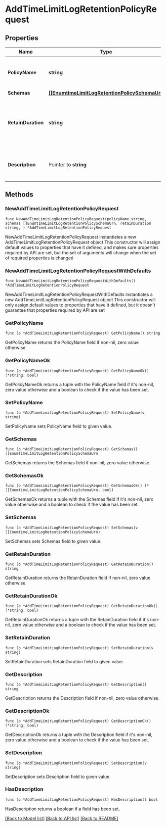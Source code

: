 # AddTimeLimitLogRetentionPolicyRequest

## Properties

Name | Type | Description | Notes
------------ | ------------- | ------------- | -------------
**PolicyName** | **string** | Name of the new Log Retention Policy | 
**Schemas** | [**[]EnumtimeLimitLogRetentionPolicySchemaUrn**](EnumtimeLimitLogRetentionPolicySchemaUrn.md) |  | 
**RetainDuration** | **string** | Specifies the desired minimum length of time that each log file should be retained. | 
**Description** | Pointer to **string** | A description for this Log Retention Policy | [optional] 

## Methods

### NewAddTimeLimitLogRetentionPolicyRequest

`func NewAddTimeLimitLogRetentionPolicyRequest(policyName string, schemas []EnumtimeLimitLogRetentionPolicySchemaUrn, retainDuration string, ) *AddTimeLimitLogRetentionPolicyRequest`

NewAddTimeLimitLogRetentionPolicyRequest instantiates a new AddTimeLimitLogRetentionPolicyRequest object
This constructor will assign default values to properties that have it defined,
and makes sure properties required by API are set, but the set of arguments
will change when the set of required properties is changed

### NewAddTimeLimitLogRetentionPolicyRequestWithDefaults

`func NewAddTimeLimitLogRetentionPolicyRequestWithDefaults() *AddTimeLimitLogRetentionPolicyRequest`

NewAddTimeLimitLogRetentionPolicyRequestWithDefaults instantiates a new AddTimeLimitLogRetentionPolicyRequest object
This constructor will only assign default values to properties that have it defined,
but it doesn't guarantee that properties required by API are set

### GetPolicyName

`func (o *AddTimeLimitLogRetentionPolicyRequest) GetPolicyName() string`

GetPolicyName returns the PolicyName field if non-nil, zero value otherwise.

### GetPolicyNameOk

`func (o *AddTimeLimitLogRetentionPolicyRequest) GetPolicyNameOk() (*string, bool)`

GetPolicyNameOk returns a tuple with the PolicyName field if it's non-nil, zero value otherwise
and a boolean to check if the value has been set.

### SetPolicyName

`func (o *AddTimeLimitLogRetentionPolicyRequest) SetPolicyName(v string)`

SetPolicyName sets PolicyName field to given value.


### GetSchemas

`func (o *AddTimeLimitLogRetentionPolicyRequest) GetSchemas() []EnumtimeLimitLogRetentionPolicySchemaUrn`

GetSchemas returns the Schemas field if non-nil, zero value otherwise.

### GetSchemasOk

`func (o *AddTimeLimitLogRetentionPolicyRequest) GetSchemasOk() (*[]EnumtimeLimitLogRetentionPolicySchemaUrn, bool)`

GetSchemasOk returns a tuple with the Schemas field if it's non-nil, zero value otherwise
and a boolean to check if the value has been set.

### SetSchemas

`func (o *AddTimeLimitLogRetentionPolicyRequest) SetSchemas(v []EnumtimeLimitLogRetentionPolicySchemaUrn)`

SetSchemas sets Schemas field to given value.


### GetRetainDuration

`func (o *AddTimeLimitLogRetentionPolicyRequest) GetRetainDuration() string`

GetRetainDuration returns the RetainDuration field if non-nil, zero value otherwise.

### GetRetainDurationOk

`func (o *AddTimeLimitLogRetentionPolicyRequest) GetRetainDurationOk() (*string, bool)`

GetRetainDurationOk returns a tuple with the RetainDuration field if it's non-nil, zero value otherwise
and a boolean to check if the value has been set.

### SetRetainDuration

`func (o *AddTimeLimitLogRetentionPolicyRequest) SetRetainDuration(v string)`

SetRetainDuration sets RetainDuration field to given value.


### GetDescription

`func (o *AddTimeLimitLogRetentionPolicyRequest) GetDescription() string`

GetDescription returns the Description field if non-nil, zero value otherwise.

### GetDescriptionOk

`func (o *AddTimeLimitLogRetentionPolicyRequest) GetDescriptionOk() (*string, bool)`

GetDescriptionOk returns a tuple with the Description field if it's non-nil, zero value otherwise
and a boolean to check if the value has been set.

### SetDescription

`func (o *AddTimeLimitLogRetentionPolicyRequest) SetDescription(v string)`

SetDescription sets Description field to given value.

### HasDescription

`func (o *AddTimeLimitLogRetentionPolicyRequest) HasDescription() bool`

HasDescription returns a boolean if a field has been set.


[[Back to Model list]](../README.md#documentation-for-models) [[Back to API list]](../README.md#documentation-for-api-endpoints) [[Back to README]](../README.md)


